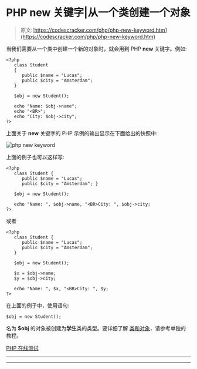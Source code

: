 # PHP new 关键字|从一个类创建一个对象

> 原文:[https://codescracker.com/php/php-new-keyword.htm](https://codescracker.com/php/php-new-keyword.htm)

当我们需要从一个类中创建一个新的对象时，就会用到 PHP **new** 关键字。例如:

```
<?php
   class Student
   {
      public $name = "Lucas";
      public $city = "Amsterdam";
   }

   $obj = new Student();

   echo "Name: $obj->name";
   echo "<BR>";
   echo "City: $obj->city";
?>
```

上面关于 **new** 关键字的 PHP 示例的输出显示在下面给出的快照中:

![php new keyword](../Images/4230e114fe09542b95ab5632d9d9c58b.png)

上面的例子也可以这样写:

```
<?php
   class Student {
      public $name = "Lucas";
      public $city = "Amsterdam"; }

   $obj = new Student();

   echo "Name: ", $obj->name, "<BR>City: ", $obj->city;
?>
```

或者

```
<?php
   class Student {
      public $name = "Lucas";
      public $city = "Amsterdam";
   }

   $obj = new Student();

   $x = $obj->name;
   $y = $obj->city;

   echo "Name: ", $x, "<BR>City: ", $y;
?>
```

在上面的例子中，使用语句:

```
$obj = new Student();
```

名为 **$obj** 的对象被创建为**学生**类的类型。要详细了解 [类和对象](/php/php-classes-objects.htm)，请参考单独的教程。

[PHP 在线测试](/exam/showtest.php?subid=8)

* * *

* * *